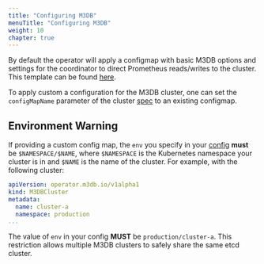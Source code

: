 ```yaml
---
title: "Configuring M3DB"
menuTitle: "Configuring M3DB"
weight: 10
chapter: true
---
```


By default the operator will apply a configmap with basic M3DB options and settings for the coordinator to direct
Prometheus reads/writes to the cluster. This template can be found
[here](https://github.com/m3db/m3db-operator/blob/master/assets/default-config.tmpl).

To apply custom a configuration for the M3DB cluster, one can set the `configMapName` parameter of the cluster [spec] to
an existing configmap.

## Environment Warning

If providing a custom config map, the `env` you specify in your [config][config] **must** be `$NAMESPACE/$NAME`, where
`$NAMESPACE` is the Kubernetes namespace your cluster is in and `$NAME` is the name of the cluster. For example, with
the following cluster:

```yaml
apiVersion: operator.m3db.io/v1alpha1
kind: M3DBCluster
metadata:
  name: cluster-a
  namespace: production
...
```

The value of `env` in your config **MUST** be `production/cluster-a`. This restriction allows multiple M3DB clusters to
safely share the same etcd cluster.

[spec]: /docs/operator/api
[config]: https://github.com/m3db/m3db-operator/blob/795973f3329437ced3ac942da440810cd0865235/assets/default-config.yaml#L77
